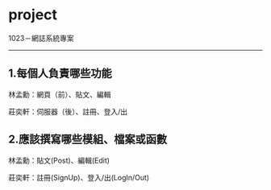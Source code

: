 # project
1023－網誌系統專案
<hr/>
<h2>1.每個人負責哪些功能</h2>
<p>林孟勳：網頁（前）、貼文、編輯 </p>
<p>莊奕軒：伺服器（後）、註冊、登入/出 </p>

<h2>2.應該撰寫哪些模組、檔案或函數</h2>
<p>林孟勳：貼文(Post)、編輯(Edit) </p>
<p>莊奕軒：註冊(SignUp)、登入/出(LogIn/Out) </p>
